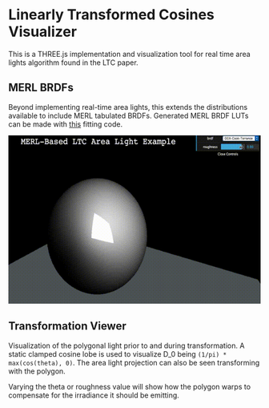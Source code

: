 
Linearly Transformed Cosines Visualizer
================================================

This is a THREE.js implementation and visualization tool for real time area lights algorithm found in the LTC paper.

MERL BRDFs
----------

Beyond implementing real-time area lights, this extends the distributions available to include MERL tabulated BRDFs. 
Generated MERL BRDF LUTs can be made with [this](https://github.com/romanlarionov/LTC_Fitting/tree/merl) fitting code. 

![alt text](images/merl_viewer.gif)

Transformation Viewer
--------------------

Visualization of the polygonal light prior to and during transformation. A static clamped cosine lobe is used to visualize D_0 being `(1/pi) * max(cos(theta), 0)`. The area light projection can also be seen transforming with the polygon. 

Varying the theta or roughness value will show how the polygon warps to compensate for the irradiance it should be emitting.


